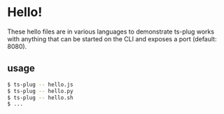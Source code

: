 # Hello!

These hello files are in various languages to demonstrate
ts-plug works with anything that can be started on the CLI
and exposes a port (default: 8080).

## usage

```sh
$ ts-plug -- hello.js
$ ts-plug -- hello.py
$ ts-plug -- hello.sh
$ ...
```
